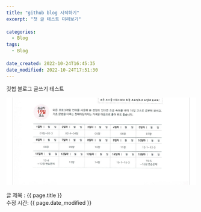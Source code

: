 ```yaml
---
title: "github blog 시작하기"
excerpt: "첫 글 테스트 미리보기"

categories:
  - Blog
tags:
  - Blog

date_created: 2022-10-24T16:45:35
date_modified: 2022-10-24T17:51:30
---
```


깃헙 블로그 글쓰기 테스트

![img-test](/assets/img/test-img.png)

글 제목 : {{ page.title }}  
수정 시간: {{ page.date_modified }}
